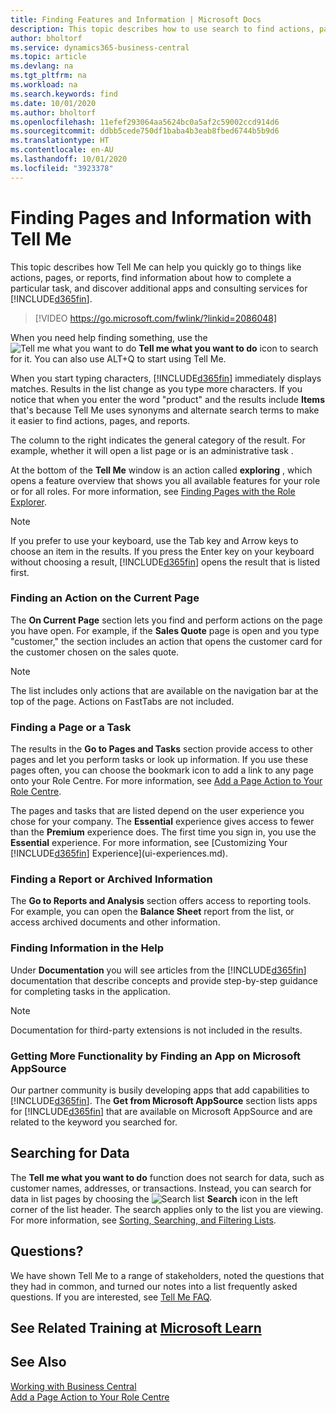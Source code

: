 ```yaml
---
title: Finding Features and Information | Microsoft Docs
description: This topic describes how to use search to find actions, pages, reports, documentation, and data, as well as other apps and consulting services.
author: bholtorf
ms.service: dynamics365-business-central
ms.topic: article
ms.devlang: na
ms.tgt_pltfrm: na
ms.workload: na
ms.search.keywords: find
ms.date: 10/01/2020
ms.author: bholtorf
ms.openlocfilehash: 11efef293064aa5624bc0a5af2c59002ccd914d6
ms.sourcegitcommit: ddbb5cede750df1baba4b3eab8fbed6744b5b9d6
ms.translationtype: HT
ms.contentlocale: en-AU
ms.lasthandoff: 10/01/2020
ms.locfileid: "3923378"
---
```

# <a name="finding-pages-and-information-with-tell-me"></a>Finding Pages and Information with Tell Me  
This topic describes how Tell Me can help you quickly go to things like actions, pages, or reports, find information about how to complete a particular task, and discover additional apps and consulting services for [!INCLUDE[d365fin](includes/d365fin_md.md)].  


> [!VIDEO https://go.microsoft.com/fwlink/?linkid=2086048]

When you need help finding something, use the ![Tell me what you want to do](media/ui-search/search.png "Search for Page or Report") **Tell me what you want to do** icon to search for it. You can also use ALT+Q to start using Tell Me.

When you start typing characters, [!INCLUDE[d365fin](includes/d365fin_md.md)] immediately displays matches. Results in the list change as you type more characters. If you notice that when you enter the word "product" and the results include **Items** that's because Tell Me uses synonyms and alternate search terms to make it easier to find actions, pages, and reports.

The column to the right indicates the general category of the result. For example, whether it will open a list page or is an administrative task .  

At the bottom of the **Tell Me** window is an action called **exploring** , which opens a feature overview that shows you all available features for your role or for all roles. For more information, see [Finding Pages with the Role Explorer](ui-role-explorer.md).

> [!NOTE]  
>   If you prefer to use your keyboard, use the Tab key and Arrow keys to choose an item in the results. If you press the Enter key on your keyboard without choosing a result, [!INCLUDE[d365fin](includes/d365fin_md.md)] opens the result that is listed first.

### <a name="finding-an-action-on-the-current-page"></a>Finding an Action on the Current Page
The **On Current Page** section lets you find and perform actions on the page you have open. For example, if the **Sales Quote** page is open and you type "customer," the section includes an action that opens the customer card for the customer chosen on the sales quote.

> [!NOTE]  
>   The list includes only actions that are available on the navigation bar at the top of the page. Actions on FastTabs are not included.  

### <a name="finding-a-page-or-a-task"></a>Finding a Page or a Task
The results in the **Go to Pages and Tasks** section provide access to other pages and let you perform tasks or look up information. If you use these pages often, you can choose the bookmark icon to add a link to any page onto your Role Centre. For more information, see [Add a Page Action to Your Role Centre](ui-bookmarks.md).

The pages and tasks that are listed depend on the user experience you chose for your company. The **Essential** experience gives access to fewer than the **Premium** experience does. The first time you sign in, you use the **Essential** experience. For more information, see [Customizing Your [!INCLUDE[d365fin](includes/d365fin_md.md)] Experience](ui-experiences.md).

### <a name="finding-a-report-or-archived-information"></a>Finding a Report or Archived Information
The **Go to Reports and Analysis** section offers access to reporting tools. For example, you can open the **Balance Sheet** report from the list, or access archived documents and other information.  

### <a name="finding-information-in-the-help"></a>Finding Information in the Help
Under **Documentation** you will see articles from the [!INCLUDE[d365fin](includes/d365fin_md.md)] documentation that describe concepts and provide step-by-step guidance for completing tasks in the application.    

> [!NOTE]  
> Documentation for third-party extensions is not included in the results.

### <a name="getting-more-functionality-by-finding-an-app-on-microsoft-appsource"></a>Getting More Functionality by Finding an App on Microsoft AppSource
Our partner community is busily developing apps that add capabilities to [!INCLUDE[d365fin](includes/d365fin_md.md)]. The **Get from Microsoft AppSource** section lists apps for [!INCLUDE[d365fin](includes/d365fin_md.md)] that are available on Microsoft AppSource and are related to the keyword you searched for.

## <a name="searching-for-data"></a>Searching for Data
The **Tell me what you want to do** function does not search for data, such as customer names, addresses, or transactions. Instead, you can search for data in list pages by choosing the ![Search list](media/ui-search/search-list.png "Search list icon") **Search** icon in the left corner of the list header. The search applies only to the list you are viewing. For more information, see [Sorting, Searching, and Filtering Lists](ui-enter-criteria-filters.md).

## <a name="questions"></a>Questions?
We have shown Tell Me to a range of stakeholders, noted the questions that they had in common, and turned our notes into a list frequently asked questions. If you are interested, see [Tell Me FAQ](ui-search-faq.md).

## <a name="see-related-training-at-microsoft-learn"></a>See Related Training at [Microsoft Learn](/learn/modules/user-interface-dynamics-365-business-central/index)

## <a name="see-also"></a>See Also
[Working with Business Central](ui-work-product.md)  
[Add a Page Action to Your Role Centre](ui-bookmarks.md)
